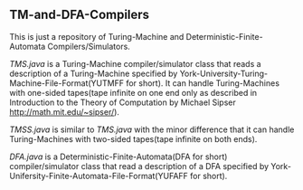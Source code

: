 ## TM-and-DFA-Compilers

This is just a repository of Turing-Machine and Deterministic-Finite-Automata Compilers/Simulators.

*TMS.java* is a Turing-Machine compiler/simulator class that reads a description of a Turing-Machine specified by York-University-Turing-Machine-File-Format(YUTMFF for short). It can handle Turing-Machines with one-sided tapes(tape infinite on one end only as described in Introduction to the Theory of Computation by Michael Sipser http://math.mit.edu/~sipser/).

*TMSS.java* is similar to *TMS.java* with the minor difference that it can handle Turing-Machines with two-sided tapes(tape infinite on both ends).

*DFA.java* is a Deterministic-Finite-Automata(DFA for short) compiler/simulator class that read a description of a DFA specified by York-Unifersity-Finite-Automata-File-Format(YUFAFF for short).
